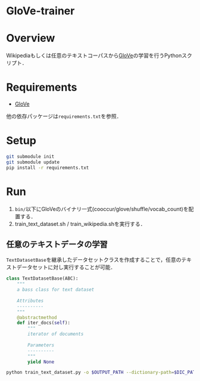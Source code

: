 GloVe-trainer
=============

# Overview

Wikipediaもしくは任意のテキストコーパスから[GloVe](https://nlp.stanford.edu/projects/glove/)の学習を行うPythonスクリプト．


# Requirements

- [GloVe](https://nlp.stanford.edu/projects/glove/)

他の依存パッケージは`requirements.txt`を参照．



# Setup

```bash
git submodule init
git submodule update
pip install -r requirements.txt
```


# Run

1. `bin/`以下にGloVeのバイナリ一式(cooccur/glove/shuffle/vocab_count)を配置する．
2. train_text_dataset.sh / train_wikipedia.shを実行する．

## 任意のテキストデータの学習

`TextDatasetBase`を継承したデータセットクラスを作成することで，任意のテキストデータセットに対し実行することが可能．

```python
class TextDatasetBase(ABC):
    """
    a bass class for text dataset
    
    Attributes
    ----------
    """
    @abstractmethod
    def iter_docs(self):
        """
        iterator of documents
        
        Parameters
        ----------
        """
        yield None
```

```bash
python train_text_dataset.py -o $OUTPUT_PATH --dictionary-path=$DIC_PATH --dataset-path=$DATASET_PATH --lang=$LANG --size=$SIZE --window=$WINDOW --min-count=$MIN_COUNT --epoch=$EPOCH
```
